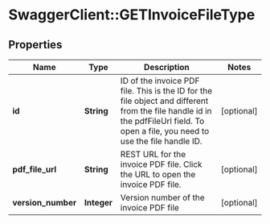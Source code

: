 # SwaggerClient::GETInvoiceFileType

## Properties
Name | Type | Description | Notes
------------ | ------------- | ------------- | -------------
**id** | **String** | ID of the invoice PDF file. This is the ID for the file object and different from the file handle id in the pdfFileUrl field. To open a file, you need to use the file handle ID.  | [optional] 
**pdf_file_url** | **String** | REST URL for the invoice PDF file. Click the URL to open the invoice PDF file.  | [optional] 
**version_number** | **Integer** | Version number of the invoice PDF file  | [optional] 


